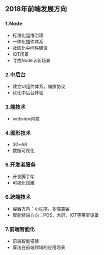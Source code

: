 ## 2018年前端发展方向
### 1.Node
* 标准化运维治理
* 一体化插件体系
* 社区化中间件建设
* IOT场景
* 寻找Node.js新场景

### 2.中后台
* 建立UI组件体系，编排协议  
* 优化中后台体验

### 3.端技术
* webview内核

### 4.图形技术
* 3D+AR
* 数据可视化

### 5.开发者服务
* 开发脚手架
* 可视化搭建

### 6.跨端技术
* 容器方向：小程序，多端兼容
* 智能终端方向：POS，大屏，IOT等带屏设备

### 7.前端智能化
* 前端智能搭建
* 算法在前端领域的应用场景